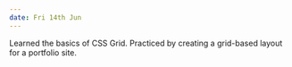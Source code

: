```yaml
---
date: Fri 14th Jun
---
```


Learned the basics of CSS Grid. Practiced by creating a grid-based layout for a portfolio site.